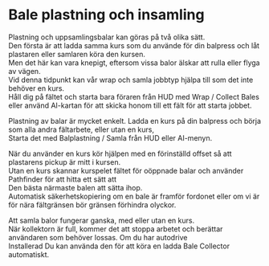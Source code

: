 # Bale plastning och insamling
  
Plastning och uppsamlingsbalar kan göras på två olika sätt.  
Den första är att ladda samma kurs som du använde för din balpress och låt plastaren eller samlaren köra den kursen.  
Men det här kan vara knepigt, eftersom vissa balor älskar att rulla eller flyga av vägen.  
Vid denna tidpunkt kan vår wrap och samla jobbtyp hjälpa till som det inte behöver en kurs.  
Håll dig på fältet och starta bara föraren från HUD med Wrap / Collect Bales eller använd AI-kartan för att skicka honom till ett fält för att starta jobbet.  


  
Plastning av balar är mycket enkelt. Ladda en kurs på din balpress och börja som alla andra fältarbete, eller utan en kurs,  
Starta det med Balplastning / Samla från HUD eller AI-menyn.  


  
När du använder en kurs kör hjälpen med en förinställd offset så att plastarens pickup är mitt i kursen.  
Utan en kurs skannar kurspelet fältet för oöppnade balar och använder Pathfinder för att hitta ett sätt att  
Den bästa närmaste balen att sätta ihop.  
Automatisk säkerhetskopiering om en bale är framför fordonet eller om vi är för nära fältgränsen bör gränsen förhindra olyckor.  


  
Att samla balor fungerar ganska, med eller utan en kurs.  
När kollektorn är full, kommer det att stoppa arbetet och berättar användaren som behöver lossas. Om du har autodrive  
Installerad Du kan använda den för att köra en ladda Bale Collector automatiskt.  


